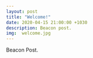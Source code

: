 ```yaml
---
layout: post
title: "Welcome!"
date: 2020-04-15 21:00:00 +1030
description: Beacon post.
img:  welcome.jpg
---
```

Beacon Post.
